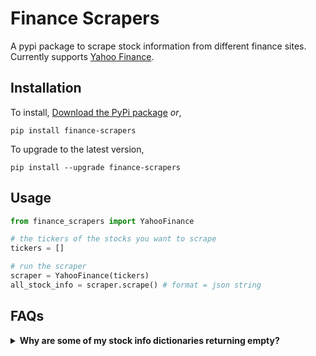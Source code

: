 # Finance Scrapers
A pypi package to scrape stock information from different finance sites. Currently supports [Yahoo Finance](finance.yahoo.com).

## Installation
To install, [Download the PyPi package](https://pypi.org/project/finance-scrapers/0.0.2/#files) _or_,
```
pip install finance-scrapers
```
To upgrade to the latest version,
```
pip install --upgrade finance-scrapers
```

## Usage
```python
from finance_scrapers import YahooFinance

# the tickers of the stocks you want to scrape
tickers = []

# run the scraper
scraper = YahooFinance(tickers)
all_stock_info = scraper.scrape() # format = json string
```

## FAQs

<details>
    <summary style="font-weight: bold">Why are some of my stock info dictionaries returning empty?</summary>
    <hr>
    This indicates that the stock provided does not actually exist. It could be the
    case that you made a typo, wrote the wrong ticker, etc. In the future, a feature will be added to allow you to re-enter a stock if it could not be found.
</details>